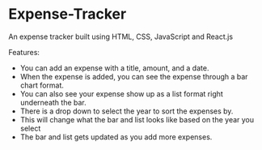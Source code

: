 # Expense-Tracker
An expense tracker built using HTML, CSS, JavaScript and React.js

Features:

- You can add an expense with a title, amount, and a date. 
- When the expense is added, you can see the expense through a bar chart format.
- You can also see your expense show up as a list format right underneath the bar.
- There is a drop down to select the year to sort the expenses by. 
- This will change what the bar and list looks like based on the year you select
- The bar and list gets updated as you add more expenses.
